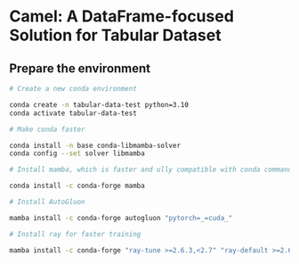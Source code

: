 # Camel: A DataFrame-focused Solution for Tabular Dataset

## Prepare the environment

```bash
# Create a new conda environment

conda create -n tabular-data-test python=3.10
conda activate tabular-data-test

# Make conda faster

conda install -n base conda-libmamba-solver
conda config --set solver libmamba

# Install mamba, which is faster and ully compatible with conda commands

conda install -c conda-forge mamba

# Install AutoGluon

mamba install -c conda-forge autogluon "pytorch=_=cuda_"

# Install ray for faster training

mamba install -c conda-forge "ray-tune >=2.6.3,<2.7" "ray-default >=2.6.3,<2.7"
```
